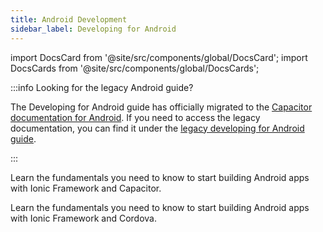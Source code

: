 ```yaml
---
title: Android Development
sidebar_label: Developing for Android
---
```


<head>
  <title>Android App Development Guide: Build Ionic Apps in Android Studio</title>
  <meta
    name="description"
    content="This development guide covers how to run and debug Ionic apps on Android emulators and devices. Learn how to install Android Studio to get started building."
  />
</head>

import DocsCard from '@site/src/components/global/DocsCard';
import DocsCards from '@site/src/components/global/DocsCards';

:::info Looking for the legacy Android guide?

The Developing for Android guide has officially migrated to the [Capacitor documentation for Android](https://capacitorjs.com/docs/android). If you need to access the legacy documentation, you can find it under the [legacy developing for Android guide](https://ionic-docs-o31kiyk8l-ionic1.vercel.app/docs/v6/developing/android).

:::

<DocsCards>
  <DocsCard
    header="Developing for Android with Capacitor (Recommended)"
    href="https://capacitorjs.com/docs/android"
    icon="/ionic/icons/capacitor-logo.svg"
  >
    <p>Learn the fundamentals you need to know to start building Android apps with Ionic Framework and Capacitor.</p>
  </DocsCard>
  <DocsCard
    header="Developing for Android with Cordova (Legacy)"
    href="https://ionic-docs-o31kiyk8l-ionic1.vercel.app/docs/v6/developing/android"
    icon="/ionic/icons/native-cordova-bot.png"
  >
    <p>Learn the fundamentals you need to know to start building Android apps with Ionic Framework and Cordova.</p>
  </DocsCard>
</DocsCards>
